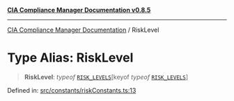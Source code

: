 [**CIA Compliance Manager Documentation v0.8.5**](../README.md)

***

[CIA Compliance Manager Documentation](../globals.md) / RiskLevel

# Type Alias: RiskLevel

> **RiskLevel**: *typeof* [`RISK_LEVELS`](../variables/RISK_LEVELS.md)\[keyof *typeof* [`RISK_LEVELS`](../variables/RISK_LEVELS.md)\]

Defined in: [src/constants/riskConstants.ts:13](https://github.com/Hack23/cia-compliance-manager/blob/b799ef22d9067d09cc69eaeddf109ac9dcdce934/src/constants/riskConstants.ts#L13)
